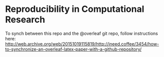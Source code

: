 # Reproducibility in Computational Research

To synch between this repo and the @overleaf git repo, follow instructions here: http://web.archive.org/web/20151019115819/http://ineed.coffee/3454/how-to-synchronize-an-overleaf-latex-paper-with-a-github-repository/
